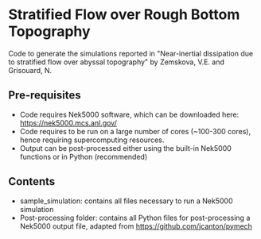 # Stratified Flow over Rough Bottom Topography
Code to generate the simulations reported in "Near-inertial dissipation due to stratified flow over abyssal topography" by Zemskova, V.E. and Grisouard, N.

## Pre-requisites
* Code requires Nek5000 software, which can be downloaded here: https://nek5000.mcs.anl.gov/
* Code requires to be run on a large number of cores (~100-300 cores), hence requiring supercomputing resources.
* Output can be post-processed either using the built-in Nek5000 functions or in Python (recommended)

## Contents
* sample_simulation: contains all files necessary to run a Nek5000 simulation
* Post-processing folder: contains all Python files for post-processing a Nek5000 output file, adapted from https://github.com/jcanton/pymech
